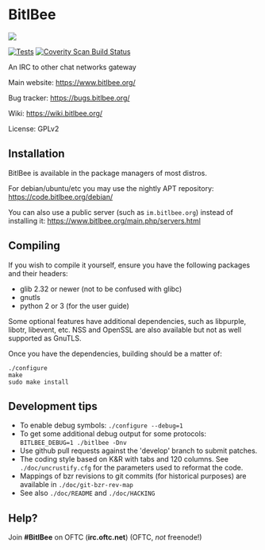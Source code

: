# BitlBee

![](https://www.bitlbee.org/style/logo.png)

[![Tests](https://github.com/bitlbee/bitlbee/actions/workflows/test.yaml/badge.svg)](https://github.com/bitlbee/bitlbee/actions/workflows/test.yaml)
[![Coverity Scan Build Status](https://scan.coverity.com/projects/4028/badge.svg)](https://scan.coverity.com/projects/4028)

An IRC to other chat networks gateway

Main website: https://www.bitlbee.org/

Bug tracker: https://bugs.bitlbee.org/

Wiki: https://wiki.bitlbee.org/

License: GPLv2

## Installation

BitlBee is available in the package managers of most distros.

For debian/ubuntu/etc you may use the nightly APT repository: https://code.bitlbee.org/debian/

You can also use a public server (such as `im.bitlbee.org`) instead of installing it: https://www.bitlbee.org/main.php/servers.html

## Compiling

If you wish to compile it yourself, ensure you have the following packages and their headers:

* glib 2.32 or newer (not to be confused with glibc)
* gnutls
* python 2 or 3 (for the user guide)

Some optional features have additional dependencies, such as libpurple, libotr, libevent, etc.
NSS and OpenSSL are also available but not as well supported as GnuTLS.

Once you have the dependencies, building should be a matter of:

    ./configure
    make
    sudo make install

## Development tips

* To enable debug symbols: `./configure --debug=1`
* To get some additional debug output for some protocols: `BITLBEE_DEBUG=1 ./bitlbee -Dnv`
* Use github pull requests against the 'develop' branch to submit patches.
* The coding style based on K&R with tabs and 120 columns. See `./doc/uncrustify.cfg` for the parameters used to reformat the code.
* Mappings of bzr revisions to git commits (for historical purposes) are available in `./doc/git-bzr-rev-map`
* See also `./doc/README` and `./doc/HACKING`

## Help?

Join **#BitlBee** on OFTC (**irc.oftc.net**) (OFTC, *not* freenode!)
